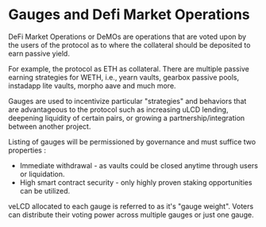 # Gauges and Defi Market Operations 

DeFi Market Operations or DeMOs are operations that are voted upon by the users of the protocol as to where the collateral should be deposited to earn passive yield.

For example, the protocol as ETH as collateral. There are multiple passive earning strategies for WETH, i.e., yearn vaults, gearbox passive pools, instadapp lite vaults, morpho aave and much more.

Gauges are used to incentivize particular "strategies" and behaviors that are advantageous to the protocol such as increasing uLCD lending, deepening liquidity of certain pairs, or growing a partnership/integration between another project. 

Listing of gauges will be permissioned by governance and must suffice two properties :
- Immediate withdrawal - as vaults could be closed anytime through users or liquidation.
- High smart contract security - only highly proven staking opportunities can be utilized. 

veLCD allocated to each gauge is referred to as it's "gauge weight". Voters can distribute their voting power across multiple gauges or just one gauge.